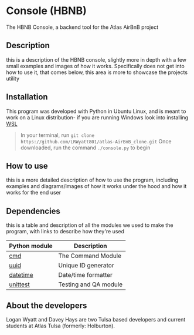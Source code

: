 # Console (HBNB)

The HBNB Console, a backend tool for the Atlas AirBnB project 

## Description

this is a description of the HBNB console, slightly more in depth with a few small examples and images of how it works. Specifically does not get into how to use it, that comes below, this area is more to showcase the projects utility 

## Installation

This program was developed with Python in Ubuntu Linux, and is meant to work on a Linux distribution- if you are running Windows look into installing [WSL](https://learn.microsoft.com/en-us/windows/wsl/install)

> In your terminal, run ```git clone https://github.com/LRWyatt801/atlas-AirBnB_clone.git```
> Once downloaded, run the command ```./console.py``` to begin

## How to use

this is a more detailed description of how to use the program, including examples and diagrams/images of how it works under the hood and how it works for the end user

## Dependencies

this is a table and description of all the modules we used to make the program, with links to describe how they're used

| Python module                                                         | Description                |
| -----------                                                           | -----------                |
| [cmd](https://docs.python.org/3.4/library/cmd.html)                   | The Command Module         |
| [uuid](https://docs.python.org/3.4/library/uuid.html)                 | Unique ID generator        |
| [datetime](https://docs.python.org/3.4/library/datetime.html)         | Date/time formatter        |
| [unittest](https://docs.python.org/3.4/library/datetime.html)         | Testing and QA module      |

## About the developers

Logan Wyatt and Davey Hays are two Tulsa based developers and current students at Atlas Tulsa (formerly: Holburton). 